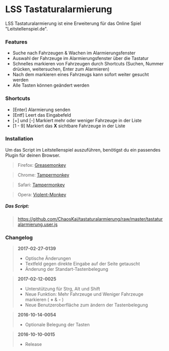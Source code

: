 # LSS Tastaturalarmierung
LSS Tastaturalarmierung ist eine Erweiterung für das Online Spiel "Leitstellenspiel.de".

### Features
- Suche nach Fahrzeugen & Wachen im Alarmierungsfenster
- Auswahl der Fahrzeuge im Alarmierungsfenster über die Tastatur
- Schnelles markieren von Fahrzeugen durch Shortcuts (Suchen, Nummer drücken, weitersuchen, Enter zum Alarmieren)
- Nach dem markieren eines Fahrzeugs kann sofort weiter gesucht werden
- Alle Tasten können geändert werden

### Shortcuts
- [Enter] Alarmierung senden
- [Entf] Leert das Eingabefeld
- [+] und [-] Markiert mehr oder weniger Fahrzeuge in der Liste
- [1 - 9] Markiert das **X** sichtbare Fahrzeuge in der Liste

### Installation
Um das Script im Leitstellenspiel auszuführen, benötigst du ein passendes Plugin für deinen Browser.

> Firefox:
> [Greasemonkey](https://addons.mozilla.org/de/firefox/addon/greasemonkey/)

> Chrome:
> [Tampermonkey](https://chrome.google.com/webstore/detail/tampermonkey/dhdgffkkebhmkfjojejmpbldmpobfkfo?hl=de)

> Safari:
> [Tampermonkey](http://tampermonkey.net/)

> Opera:
> [Violent-Monkey](https://addons.opera.com/de/extensions/details/violent-monkey/?display=de)

##### Das Script:
> https://github.com/ChaosKai/tastaturalarmierung/raw/master/tastaturalarmierung.user.js

### Changelog
> **2017-02-27-0139**
> - Optische Änderungen
> - Textfeld gegen direkte Eingabe auf der Seite getauscht
> - Änderung der Standart-Tastenbelegung

> **2017-02-12-0025**
> - Unterstützung für Strg, Alt und Shift
> - Neue Funktion: Mehr Fahrzeuge und Weniger Fahrzeuge markieren ( **+** & **-** )
> - Neue Benutzeroberfläche zum ändern der Tastenbelegung

> **2016-10-14-0054**
> - Optionale Belegung der Tasten

> **2016-10-10-0015**
> - Release
